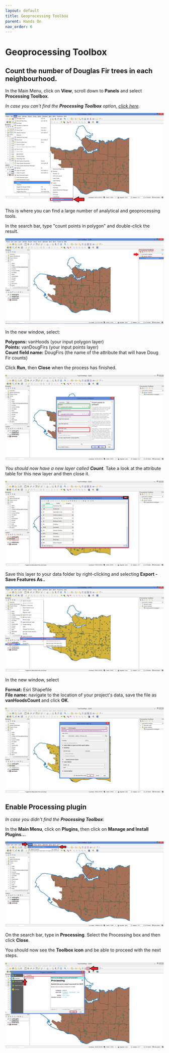 ```yaml
---
layout: default
title: Geoprocessing Toolbox
parent: Hands On
nav_order: 6
---
```


# Geoprocessing Toolbox

## Count the number of Douglas Fir trees in each neighbourhood.
In the Main Menu, click on **View**, scroll down to **Panels** and select **Processing Toolbox**.

*In case you can't find the **Processing Toolbox** option, [click here](https://ubc-library-rc.github.io/gis-intro-qgis/content/geoprocessing-toolbox.html#enable-processing-plugin).*

![View Panel toolbox](view-panel-processing-toolbox_20200822.png)

This is where you can find a large number of analytical and geoprocessing tools. 

In the search bar, type "count points in polygon" and double-click the result.

![Search Processing Toolbox](count-points-in-polygon_20200822.png)

In the new window, select:

**Polygons:** vanHoods (your input polygon layer)   
**Points:** vanDougFirs (your input points layer)   
**Count field name:** DougFirs (the name of the attribute that will have Doug Fir counts)

Click **Run**, then **Close** when the process has finished.

![Polygons Points and Count field name](polygons-points-countfield-name_20200822.png)

*You should now have a new layer called **Count***. Take a look at the attribute table for this new layer and then close it.

![Count attribute table](count-attribute-table_20200822.png)

Save this layer to your data folder by right-clicking and selecting **Export - Save Features As..**

![Save count feature](count-save-feature-as_20200822.png)

In the new window, select

**Format:** Esri Shapefile    
**File name:** navigate to the location of your project's data, save the file as **vanHoodsCount** and click **OK**.

![vanHoodsCount data](vanHoodsCount-save-feature_20200822.png)

## Enable Processing plugin

*In case you didn't find the **Processing Toolbox***:

In the **Main Menu**, click on **Plugins**, then click on **Manage and Install Plugins...**

![Manage and install plugings](add-plugins_20200822.png)

On the search bar, type in **Processing**. Select the Processing box and then click **Close**.

You should now see the **Toolbox icon** and be able to proceed with the next steps.

![Toolbox icon](Processing-toolbox-icon_20200822.png)
